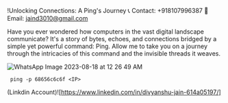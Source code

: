   !Unlocking Connections: A Ping's Journey
  📞 Contact: +918107996387 📧 Email: jaind3010@gmail.com

  Have you ever wondered how computers in the vast digital landscape communicate? It's a story of bytes, echoes, and connections bridged by a simple yet powerful command: Ping. Allow me to take you on a journey through the intricacies of this command and the invisible threads it weaves.


  ![WhatsApp Image 2023-08-18 at 12 26 49 AM](https://github.com/divyanshujain11/divyanshujain11-Linux_PingTo-AnotherDesktop/assets/77712311/5821e68a-8402-4a59-948f-1d32b222a699)

     ping -p 68656c6c6f <IP>

  (Linkdin Account)![https://www.linkedin.com/in/divyanshu-jain-614a05197/]
